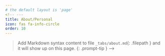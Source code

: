 ```yaml
---
# the default layout is 'page'
<!-- ---
title: About/Personal
icon: fas fa-info-circle
order: 10
---
```


> Add Markdown syntax content to file `_tabs/about.md`{: .filepath } and it will show up on this page.
{: .prompt-tip }
-->
